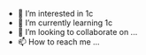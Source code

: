 - 👀 I’m interested in 1c
- 🌱 I’m currently learning 1c
- 💞️ I’m looking to collaborate on ...
- 📫 How to reach me ...

<!---
ikalmykia/ikalmykia is a ✨ special ✨ repository because its `README.md` (this file) appears on your GitHub profile.
You can click the Preview link to take a look at your changes.
--->
